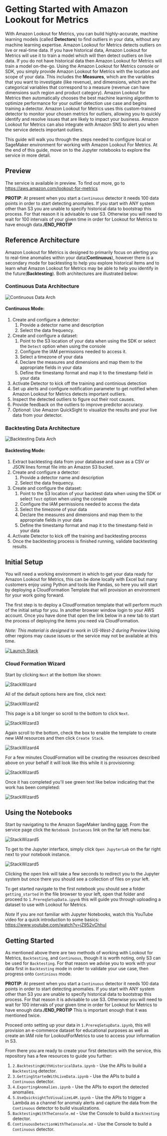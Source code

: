 # Getting Started with Amazon Lookout for Metrics

With Amazon Lookout for Metrics, you can build highly-accurate, machine learning models (called **Detectors**) to ﬁnd outliers
in your data, without any machine learning expertise. Amazon Lookout for Metrics detects outliers on live or real-time data. If
you have historical data, Amazon Lookout for Metrics will use it to train a model which will then detect outliers on live data. If
you do not have historical data then Amazon Lookout for Metrics will train a model on-the-go. Using the Amazon Lookout for Metrics console or SDK,
you simply provide Amazon Lookout for Metrics with the location and scope of your data. This includes the **Measures**, which
are the variables that you want to investigate (like revenue), and dimensions, which are the categorical
variables that correspond to a measure (revenue can have dimensions such region and product category).
Amazon Lookout for Metrics then automatically chooses the best machine learning algorithm to optimize performance for
your outlier detection use case and begins training a detector. Amazon Lookout for Metrics uses this custom-trained detector
to monitor your chosen metrics for outliers, allowing you to quickly identify and resolve issues that are
likely to impact your business. Amazon Lookout for Metrics can also integrate with Amazon SNS to alert you when the service
detects important outliers.

This guide will walk you through the steps needed to configure local or SageMaker environment for working with Amazon Lookout For Metrics. At the end of this guide, move on to the Jupyter notebooks to explore the service in more detail.

## Preview

The service is available in preview. To find out more, go to https://aws.amazon.com/lookout-for-metrics

**PROTIP**: At present when you start a `Continuous` detector it needs 100 data points in order to start detecting anomalies. If you start with ANY system other than S3 you are unable to specify historical data to bootstrap this process. For that reason it is advisable to use S3. Otherwise you will need to wait for 100 intervals of your given time in order for Lookout for Metrics to have enough data.**/END_PROTIP**


## Reference Architecture

Amazon Lookout for Metrics is designed to primarily focus on alerting you to real-time anomalies within your data(**Continuous**), however there is a secondary mode for backtesting to help you explore historical items and to learn what Amazon Lookout for Metrics may be able to help you identify in the future(**Backtesting**). Both architectures are illustrated below:

### Continuous Data Architecture

![Continuous Data Arch](static/imgs/readme/ALFM-Continous(v1).png)

#### Continuous Mode:

1. Create and configure a detector: 
    1. Provide a detector name and description
    2. Select the data frequency.
2. Create and configure a dataset:
    1. Point to the S3 location of your data when using the SDK or select the `Detect` option when using the console 
    2. Configure the IAM permissions needed to access it.
    3. Select a timezone of your data
    4. Declare the measures and dimensions and map them to the appropriate fields in your data
    5. Define the timestamp format and map it to the timestamp field in your data
3. Activate Detector to kick off the training and continious detection 
4. Set up alerts and configure notification parameter to get notified when Amazon Lookout for Metrics detects important outliers.
5. Inspect the detected outliers to figure out their root causes.
6. Provide feedback on the outliers to improve predictor accuracy.
7. *Optional*: Use Amazon QuickSight to visualize the results and your live data from your detector.


### Backtesting Data Architecture

![Backtesting Data Arch](static/imgs/readme/ALFM-Backtesting(v1).png)

#### Backtesting Mode:

1. Extract backtesting data from your database and save as a CSV or JSON lines format file into an Amazon S3 bucket.
2. Create and configure a detector:
    1. Provide a detector name and description
    2. Select the data frequency.
3. Create and configure the dataset:
    1. Point to the S3 location of your backtest data when using the SDK or select `Test` option when using the console 
    2. Configure the IAM permissions needed to access the data
    3. Select the timezone of your data
    4. Declare the measures and dimensions and map them to the appropriate fields in your data
    5. Define the timestamp format and map it to the timestamp field in your data
4. Activate Detector to kick off the training and backtesting process 
5. Once the backtesting process is finished running, validate backtesting results.


## Initial Setup

You will need a working environment in which to get your data ready for Amazon Lookout for Metrics, this can be done locally with Excel but many customers enjoy using Python and tools like Pandas, so here you will start by deploying a CloudFormation Template that will provision an environment for your work going forward. 

The first step is to deploy a CloudFormation template that will perform much of the initial setup for you. In another browser window login to your AWS account. Once you have done that open the link below in a new tab to start the process of deploying the items you need via CloudFormation.

*Note: This material is designed to work in US-West-2 during Preview* Using other regions may cause issues or the service may not be available at this time.

[![Launch Stack](https://s3.amazonaws.com/cloudformation-examples/cloudformation-launch-stack.png)](https://console.aws.amazon.com/cloudformation/home#/stacks/new?stackName=ALFMDemo&templateURL=https://lookoutformetricsbucket.s3.amazonaws.com/LookoutForMetricsNotebookSetup.YAML)

### Cloud Formation Wizard

Start by clicking `Next` at the bottom like shown:

![StackWizard](static/imgs/readme/img1.png)

All of the default options here are fine, click next:

![StackWizard2](static/imgs/readme/img2.png)

This page is a bit longer so scroll to the bottom to click `Next`.

![StackWizard3](static/imgs/readme/img3.png)

Again scroll to the bottom, check the box to enable the template to create new IAM resources and then click `Create Stack`.

![StackWizard4](static/imgs/readme/img4.png)

For a few minutes CloudFormation will be creating the resources described above on your behalf it will look like this while it is provisioning:

![StackWizard5](static/imgs/readme/img5.png)

Once it has completed you'll see green text like below indicating that the work has been completed:

![StackWizard5](static/imgs/readme/img6.png)


## Using the Notebooks

Start by navigating to the Amazon SageMaker landing [page](https://console.aws.amazon.com/sagemaker/home?region=us-east-1#/). From the service page click the `Notebook Instances` link on the far left menu bar.

![StackWizard5](static/imgs/readme/img7.png)

To get to the Jupyter interface, simply click `Open JupyterLab` on the far right next to your notebook instance.

![StackWizard5](static/imgs/readme/img8.png)

Clicking the open link will take a few seconds to redirect you to the Jupyter system but once there you should see a collection of files on your left.

To get started navigate to the first notebook you should see a folder `getting_started` in the file browser to your left, open that folder and proceed to `1.PrereqSetupData.ipynb` this will guide you through uploading a dataset to use with Lookout for Metrics.

*Note* If you are not familiar with Jupyter Notebooks, watch this YouTube video for a quick introduction to some basics: https://www.youtube.com/watch?v=jZ952vChhuI


## Getting Started

As mentioned above there are two methods of working with Lookout for Metrics, `Backtesting`, and `Continuous`, though it is worth noting, only S3 can be used for `Backtesting`. For that reason we advise you to work with your data first in `Backtesting` mode in order to validate your use case, then progress onto `Continious` mode. 

**PROTIP**: At present when you start a `Continuous` detector it needs 100 data points in order to start detecting anomalies. If you start with ANY system other than S3 you are unable to specify historical data to bootstrap this process. For that reason it is advisable to use S3. Otherwise you will need to wait for 100 intervals of your given time in order for Lookout for Metrics to have enough data.**/END_PROTIP** This is important enough that it was mentioned twice.


Proceed onto setting up your data in `1.PrereqSetupData.ipynb`, this will provision an e-commerce dataset for educational purposes as well as create an IAM role for LookoutForMetrics to use to access your information in S3.


From there you are ready to create your first detectors with the service, this repository has a few resources to guide you further:

1. `2.BacktestingWithHistoricalData.ipynb` - Use the APIs to build a `Backtesting` detector.
1. `3.GettingStartedWithLiveData.ipynb` - Use the APIs to build a `Continuous` detector.
1. `4.ExportingAnomalies.ipynb` - Use the APIs to export the detected anomalies.
1. `5.UseQuicksightToVisualizeL4M.ipynb` - Use the APIs to trigger a Lambda as a channel for anomaly alerts and capture the data from the `Continuous` detector to build visualizations.
1. `BacktestingWithTheConsole.md` - Use the Console to build a `Backtesting` detector.
1. `ContinuousDetectionWithTheConsole.md` - Use the Console to build a `Continuous` detector.
